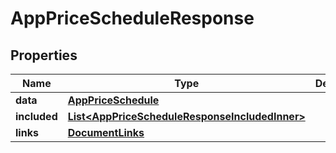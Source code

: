 

# AppPriceScheduleResponse


## Properties

| Name | Type | Description | Notes |
|------------ | ------------- | ------------- | -------------|
|**data** | [**AppPriceSchedule**](AppPriceSchedule.md) |  |  |
|**included** | [**List&lt;AppPriceScheduleResponseIncludedInner&gt;**](AppPriceScheduleResponseIncludedInner.md) |  |  [optional] |
|**links** | [**DocumentLinks**](DocumentLinks.md) |  |  |



